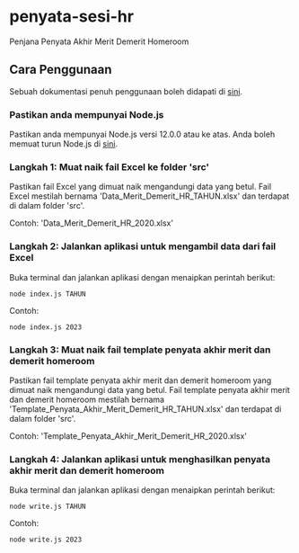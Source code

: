 # penyata-sesi-hr
Penjana Penyata Akhir Merit Demerit Homeroom

## Cara Penggunaan

Sebuah dokumentasi penuh penggunaan boleh didapati di [sini](https://docs.google.com/document/d/1EO1ZJwPavTDKv6M_ybXg-wm25_HHItIb3t_a_2tttqc/edit?usp=sharing).

### Pastikan anda mempunyai Node.js

Pastikan anda mempunyai Node.js versi 12.0.0 atau ke atas. Anda boleh memuat turun Node.js di [sini](https://nodejs.org/en/download/).

### Langkah 1: Muat naik fail Excel ke folder 'src'

Pastikan fail Excel yang dimuat naik mengandungi data yang betul. Fail Excel mestilah bernama 'Data_Merit_Demerit_HR_TAHUN.xlsx' dan terdapat di dalam folder 'src'.

Contoh: 'Data_Merit_Demerit_HR_2020.xlsx'

### Langkah 2: Jalankan aplikasi untuk mengambil data dari fail Excel

Buka terminal dan jalankan aplikasi dengan menaipkan perintah berikut:

```
node index.js TAHUN
```

Contoh: 
```
node index.js 2023
```

### Langkah 3: Muat naik fail template penyata akhir merit dan demerit homeroom

Pastikan fail template penyata akhir merit dan demerit homeroom yang dimuat naik mengandungi data yang betul. Fail template penyata akhir merit dan demerit homeroom mestilah bernama 'Template_Penyata_Akhir_Merit_Demerit_HR_TAHUN.xlsx' dan terdapat di dalam folder 'src'.

Contoh: 'Template_Penyata_Akhir_Merit_Demerit_HR_2020.xlsx'

### Langkah 4: Jalankan aplikasi untuk menghasilkan penyata akhir merit dan demerit homeroom

Buka terminal dan jalankan aplikasi dengan menaipkan perintah berikut:

```
node write.js TAHUN
```

Contoh: 
```
node write.js 2023
```